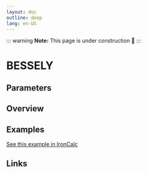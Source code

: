 ```yaml
---
layout: doc
outline: deep
lang: en-US
---
```


::: warning
**Note:** This page is under construction 🚧
:::

# BESSELY

## Parameters

## Overview

## Examples

[See this example in IronCalc](https://app.ironcalc.com/?filename=bessely)

## Links